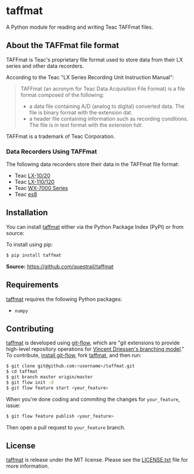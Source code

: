 # taffmat

A Python module for reading and writing Teac TAFFmat files.

## About the TAFFmat file format

TAFFmat is Teac's proprietary file format used to store data from their
LX series and other data recorders.

According to the Teac "LX Series Recording Unit Instruction Manual":

>  TAFFmat (an acronym for Teac Data Acquisition File Format) is a
>  file format composed of the following:
>
>  * a data file containing A/D (analog to digital) converted data. The
>    file is binary format with the extension dat.
>  * a header file containing information such as recording
>    conditions. The file is in text format with the extension hdr. 

TAFFmat is a trademark of Teac Corporation.

### Data Recorders Using TAFFmat

The following data recorders store their data in the TAFFmat file format:

* Teac [LX-10/20]
* Teac [LX-110/120]
* Teac [WX-7000 Series]
* Teac [es8]

## Installation

You can install [taffmat] either via the Python Package Index (PyPI) or
from source:

To install using pip:

```bash
$ pip install taffmat
```

**Source:** https://github.com/questrail/taffmat

## Requirements

[taffmat] requires the following Python packages:

* `numpy`

## Contributing

[taffmat] is developed using [git-flow], which are "git extensions to
provide high-level repository operations for [Vincent Driessen's branching
model][nvie-git]." To contribute, [install git-flow], fork [taffmat], and
then run:

```bash
$ git clone git@github.com:<username>/taffmat.git
$ cd taffmat
$ git branch master origin/master
$ git flow init -d
$ git flow feature start <your_feature>
```

When you're done coding and commiting the changes for `your_feature`,
issue:

```bash
$ git flow feature publish <your_feature>
```

Then open a pull request to `your_feature` branch.

## License

[taffmat] is release under the MIT license. Please see the [LICENSE.txt]
file for more information.

[LX-10/20]: http://www.teac.co.jp/en/industry/measurement/datarecorder/lx10/index.html
[LX-110/120]: http://teac-ipd.com/data-recorders/lx-110120/
[WX-7000 Series]: http://teac-ipd.com/data-recorders/wx-7000-series/
[es8]: http://teac-ipd.com/data-recorders/es8/
[taffmat]: https://github.com/questrail/applyaf
[LICENSE.txt]: https://github.com/questrail/applyaf/blob/develop/LICENSE.txt
[git-flow]: https://github.com/nvie/gitflow
[nvie-git]: http://nvie.com/posts/a-successful-git-branching-model/
[install git-flow]: https://github.com/nvie/gitflow/wiki/Installation
